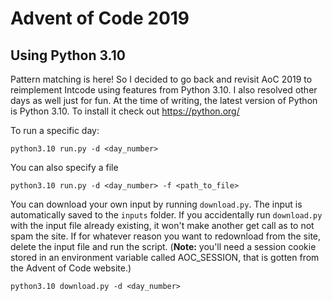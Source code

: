 # Advent of Code 2019
## Using Python 3.10

Pattern matching is here! So I decided to go back and revisit AoC 2019 to reimplement Intcode using features from Python 3.10. I also resolved other days as well just for fun. At the time of writing, the latest version of Python is Python 3.10. To install it check out https://python.org/

To run a specific day:
```
python3.10 run.py -d <day_number>
```

You can also specify a file
```
python3.10 run.py -d <day_number> -f <path_to_file>
```

You can download your own input by running `download.py`. The input is automatically saved to the `inputs` folder. If you accidentally run `download.py` with the input file already existing, it won't make another get call as to not spam the site. If for whatever reason you want to redownload from the site, delete the input file and run the script. \(**Note:** you'll need a session cookie stored in an environment variable called AOC_SESSION, that is gotten from the Advent of Code website.\)
```
python3.10 download.py -d <day_number>
```
